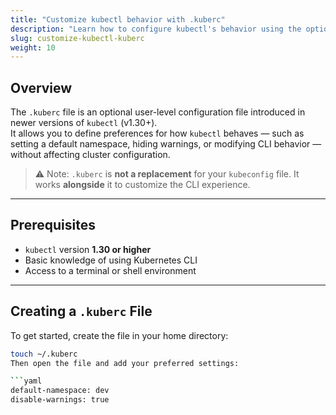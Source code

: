```yaml
---
title: "Customize kubectl behavior with .kuberc"
description: "Learn how to configure kubectl's behavior using the optional .kuberc file"
slug: customize-kubectl-kuberc
weight: 10
---
```


## Overview

The `.kuberc` file is an optional user-level configuration file introduced in newer versions of `kubectl` (v1.30+).  
It allows you to define preferences for how `kubectl` behaves — such as setting a default namespace, hiding warnings, or modifying CLI behavior — without affecting cluster configuration.

> ⚠️ Note: `.kuberc` is **not a replacement** for your `kubeconfig` file. It works **alongside** it to customize the CLI experience.

---

## Prerequisites

- `kubectl` version **1.30 or higher**
- Basic knowledge of using Kubernetes CLI
- Access to a terminal or shell environment

---

## Creating a `.kuberc` File

To get started, create the file in your home directory:

```bash
touch ~/.kuberc
Then open the file and add your preferred settings:

```yaml
default-namespace: dev
disable-warnings: true
